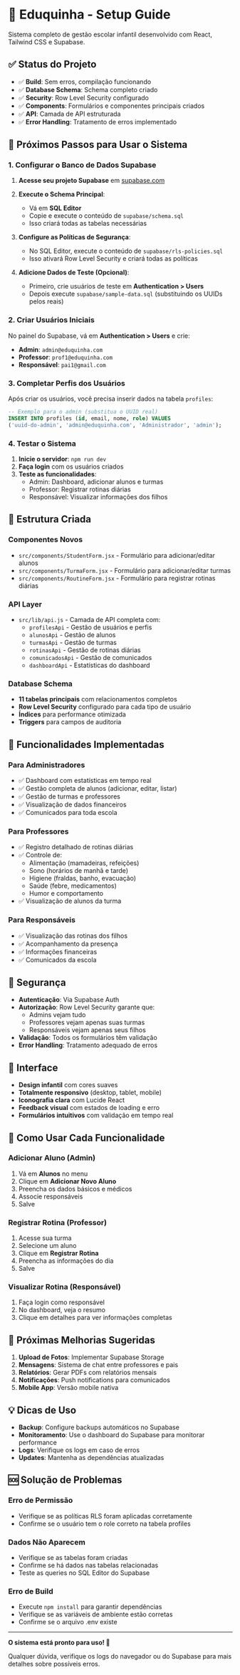 # 🏫 Eduquinha - Setup Guide

Sistema completo de gestão escolar infantil desenvolvido com React, Tailwind CSS e Supabase.

## ✅ Status do Projeto

- ✅ **Build**: Sem erros, compilação funcionando
- ✅ **Database Schema**: Schema completo criado
- ✅ **Security**: Row Level Security configurado
- ✅ **Components**: Formulários e componentes principais criados
- ✅ **API**: Camada de API estruturada
- ✅ **Error Handling**: Tratamento de erros implementado

## 🚀 Próximos Passos para Usar o Sistema

### 1. Configurar o Banco de Dados Supabase

1. **Acesse seu projeto Supabase** em [supabase.com](https://supabase.com)

2. **Execute o Schema Principal**:
   - Vá em **SQL Editor**
   - Copie e execute o conteúdo de `supabase/schema.sql`
   - Isso criará todas as tabelas necessárias

3. **Configure as Políticas de Segurança**:
   - No SQL Editor, execute o conteúdo de `supabase/rls-policies.sql`
   - Isso ativará Row Level Security e criará todas as políticas

4. **Adicione Dados de Teste (Opcional)**:
   - Primeiro, crie usuários de teste em **Authentication > Users**
   - Depois execute `supabase/sample-data.sql` (substituindo os UUIDs pelos reais)

### 2. Criar Usuários Iniciais

No painel do Supabase, vá em **Authentication > Users** e crie:

- **Admin**: `admin@eduquinha.com`
- **Professor**: `prof1@eduquinha.com` 
- **Responsável**: `pai1@gmail.com`

### 3. Completar Perfis dos Usuários

Após criar os usuários, você precisa inserir dados na tabela `profiles`:

```sql
-- Exemplo para o admin (substitua o UUID real)
INSERT INTO profiles (id, email, nome, role) VALUES 
('uuid-do-admin', 'admin@eduquinha.com', 'Administrador', 'admin');
```

### 4. Testar o Sistema

1. **Inicie o servidor**: `npm run dev`
2. **Faça login** com os usuários criados
3. **Teste as funcionalidades**:
   - Admin: Dashboard, adicionar alunos e turmas
   - Professor: Registrar rotinas diárias
   - Responsável: Visualizar informações dos filhos

## 📂 Estrutura Criada

### Componentes Novos
- `src/components/StudentForm.jsx` - Formulário para adicionar/editar alunos
- `src/components/TurmaForm.jsx` - Formulário para adicionar/editar turmas
- `src/components/RoutineForm.jsx` - Formulário para registrar rotinas diárias

### API Layer
- `src/lib/api.js` - Camada de API completa com:
  - `profilesApi` - Gestão de usuários e perfis
  - `alunosApi` - Gestão de alunos
  - `turmasApi` - Gestão de turmas
  - `rotinasApi` - Gestão de rotinas diárias
  - `comunicadosApi` - Gestão de comunicados
  - `dashboardApi` - Estatísticas do dashboard

### Database Schema
- **11 tabelas principais** com relacionamentos completos
- **Row Level Security** configurado para cada tipo de usuário
- **Índices** para performance otimizada
- **Triggers** para campos de auditoria

## 🔧 Funcionalidades Implementadas

### Para Administradores
- ✅ Dashboard com estatísticas em tempo real
- ✅ Gestão completa de alunos (adicionar, editar, listar)
- ✅ Gestão de turmas e professores
- ✅ Visualização de dados financeiros
- ✅ Comunicados para toda escola

### Para Professores
- ✅ Registro detalhado de rotinas diárias
- ✅ Controle de:
  - Alimentação (mamadeiras, refeições)
  - Sono (horários de manhã e tarde)
  - Higiene (fraldas, banho, evacuação)
  - Saúde (febre, medicamentos)
  - Humor e comportamento
- ✅ Visualização de alunos da turma

### Para Responsáveis
- ✅ Visualização das rotinas dos filhos
- ✅ Acompanhamento da presença
- ✅ Informações financeiras
- ✅ Comunicados da escola

## 🔐 Segurança

- **Autenticação**: Via Supabase Auth
- **Autorização**: Row Level Security garante que:
  - Admins vejam tudo
  - Professores vejam apenas suas turmas
  - Responsáveis vejam apenas seus filhos
- **Validação**: Todos os formulários têm validação
- **Error Handling**: Tratamento adequado de erros

## 🎨 Interface

- **Design infantil** com cores suaves
- **Totalmente responsivo** (desktop, tablet, mobile)
- **Iconografia clara** com Lucide React
- **Feedback visual** com estados de loading e erro
- **Formulários intuitivos** com validação em tempo real

## 📱 Como Usar Cada Funcionalidade

### Adicionar Aluno (Admin)
1. Vá em **Alunos** no menu
2. Clique em **Adicionar Novo Aluno**
3. Preencha os dados básicos e médicos
4. Associe responsáveis
5. Salve

### Registrar Rotina (Professor)
1. Acesse sua turma
2. Selecione um aluno
3. Clique em **Registrar Rotina**
4. Preencha as informações do dia
5. Salve

### Visualizar Rotina (Responsável)
1. Faça login como responsável
2. No dashboard, veja o resumo
3. Clique em detalhes para ver informações completas

## 🔄 Próximas Melhorias Sugeridas

1. **Upload de Fotos**: Implementar Supabase Storage
2. **Mensagens**: Sistema de chat entre professores e pais
3. **Relatórios**: Gerar PDFs com relatórios mensais
4. **Notificações**: Push notifications para comunicados
5. **Mobile App**: Versão mobile nativa

## 💡 Dicas de Uso

- **Backup**: Configure backups automáticos no Supabase
- **Monitoramento**: Use o dashboard do Supabase para monitorar performance
- **Logs**: Verifique os logs em caso de erros
- **Updates**: Mantenha as dependências atualizadas

## 🆘 Solução de Problemas

### Erro de Permissão
- Verifique se as políticas RLS foram aplicadas corretamente
- Confirme se o usuário tem o role correto na tabela profiles

### Dados Não Aparecem
- Verifique se as tabelas foram criadas
- Confirme se há dados nas tabelas relacionadas
- Teste as queries no SQL Editor do Supabase

### Erro de Build
- Execute `npm install` para garantir dependências
- Verifique se as variáveis de ambiente estão corretas
- Confirme se o arquivo .env existe

---

**O sistema está pronto para uso! 🎉**

Qualquer dúvida, verifique os logs do navegador ou do Supabase para mais detalhes sobre possíveis erros.